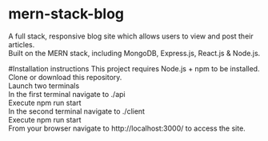 # mern-stack-blog
A full stack, responsive blog site which allows users to view and post their articles.<br />
Built on the MERN stack, including MongoDB, Express.js, React.js & Node.js.

#Installation instructions
This project requires Node.js + npm to be installed.<br />
Clone or download this repository.<br />
Launch two terminals<br />
In the first terminal navigate to ./api <br />
Execute npm run start <br />
In the second terminal navigate to ./client <br />
Execute npm run start <br />
From your browser navigate to http://localhost:3000/ to access the site.
